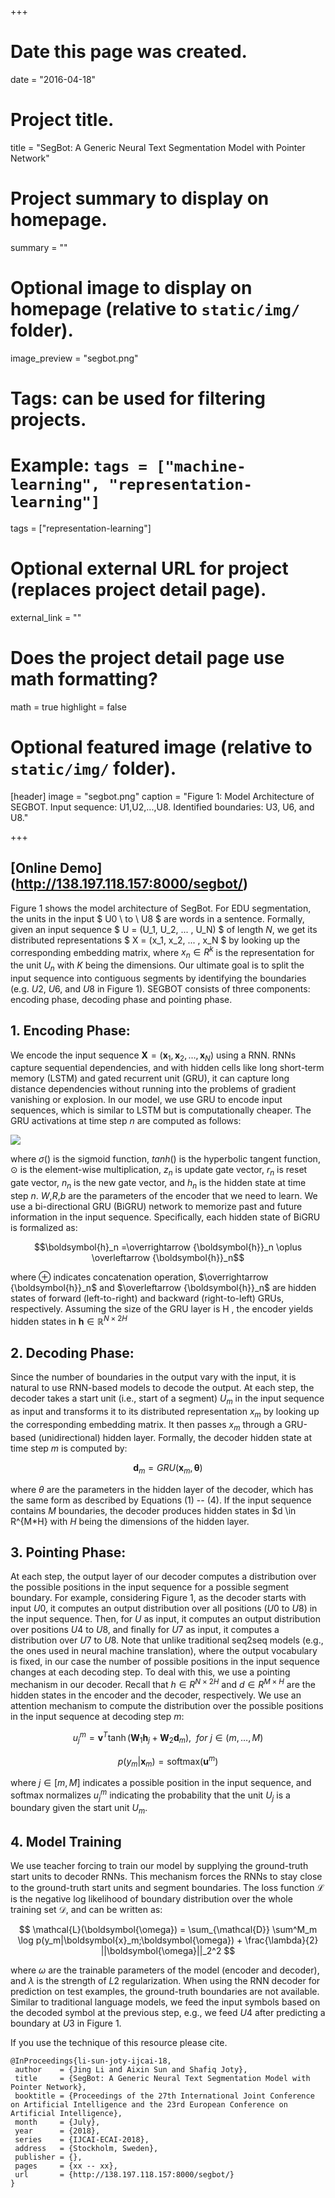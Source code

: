 +++
# Date this page was created.
date = "2016-04-18"

# Project title.
title = "SegBot: A Generic Neural Text Segmentation Model with Pointer Network"

# Project summary to display on homepage.
summary = ""

# Optional image to display on homepage (relative to `static/img/` folder).
image_preview = "segbot.png"

# Tags: can be used for filtering projects.
# Example: `tags = ["machine-learning", "representation-learning"]`
tags = ["representation-learning"]

# Optional external URL for project (replaces project detail page).
external_link = ""

# Does the project detail page use math formatting?
math = true
highlight = false
# Optional featured image (relative to `static/img/` folder).
[header]
image = "segbot.png"
caption = "Figure 1: Model Architecture of SEGBOT. Input sequence: U1,U2,...,U8. Identified boundaries: U3, U6, and U8."

+++

## [Online Demo] (http://138.197.118.157:8000/segbot/)

Figure 1 shows the model architecture of SegBot. For EDU segmentation, the units in the input $ U0 \ to \ U8 $ are words in a sentence. Formally, given an input sequence $ U = (U_1, U_2, ... , U_N) $  of length $N$, we get its distributed representations $ X = (x_1, x_2, ... , x_N $ by looking up the corresponding embedding matrix, where $x_n \in R^k$  is the representation for the unit $U_n$ with $K$ being the dimensions. Our ultimate goal is to split the input sequence into contiguous segments by identifying the boundaries (e.g. $U2$, $U6$, and $U8$ in Figure 1). SEGBOT consists of three components: encoding phase, decoding phase and pointing phase. 


## 1. Encoding Phase:

We encode the input sequence  $\boldsymbol{X}=(\boldsymbol{x}_1,\boldsymbol{x}_2, \ldots, \boldsymbol{x}_N)$ using a RNN. RNNs capture sequential dependencies, and with hidden cells like long short-term memory (LSTM) and gated recurrent unit (GRU), it can capture long distance dependencies without running into the problems of gradient vanishing or explosion. In our model, we use GRU to encode input sequences, which is similar to LSTM but is computationally cheaper. The GRU activations at time step $n$  are computed as follows:

 <img src="../eq1seg.png">

where $\sigma()$  is the sigmoid function,  $tanh()$  is the hyperbolic tangent function, ⊙
 is the element-wise multiplication, $z_n$ is update gate vector, $r_n$ is reset gate vector, 
$n_n$ is the new gate vector, and $h_n$ is the hidden state at time step $n$. $W$,$R$,$b$  are the parameters of the encoder that we need to learn. We use a bi-directional GRU (BiGRU) network to memorize past and future information in the input sequence. Specifically, each hidden state of BiGRU is formalized as:

$$\boldsymbol{h}_n =\overrightarrow {\boldsymbol{h}}_n \oplus \overleftarrow {\boldsymbol{h}}_n$$

where ⊕  indicates concatenation operation,  $\overrightarrow {\boldsymbol{h}}_n$ and $\overleftarrow {\boldsymbol{h}}_n$  are hidden states of forward (left-to-right) and backward (right-to-left) GRUs, respectively. Assuming the size of the GRU layer is  H
, the encoder yields hidden states in $\boldsymbol{h} \in \mathbb{R}^{N \times 2H}$


## 2. Decoding Phase:
Since the number of boundaries in the output vary with the input, it is natural to use RNN-based models to decode the output. At each step, the decoder takes a start unit (i.e., start of a segment)  $U_m$ in the input sequence as input and transforms it to its distributed representation $x_m$ by looking up the corresponding embedding matrix. It then passes $x_m$
through a GRU-based (unidirectional) hidden layer. Formally, the decoder hidden state at time step $m$ is computed by:

$$\boldsymbol{d}_m = GRU(\boldsymbol{x}_m,\boldsymbol{\theta})$$

where $\theta$ are the parameters in the hidden layer of the decoder, which has the same form as described by Equations (1) -- (4). If the input sequence contains $M$ boundaries, the decoder produces hidden states in $d \in R^{M*H} with $H$ being the dimensions of the hidden layer.


## 3. Pointing Phase:
At each step, the output layer of our decoder computes a distribution over the possible positions in the input sequence for a possible segment boundary. For example, considering Figure 1, as the decoder starts with input $U0$, it computes an output distribution over all positions ($U0$ to $U8$) in the input sequence. Then, for $U$ as input, it computes an output distribution over positions $U4$ to $U8$, and finally for $U7$ as input, it computes a distribution over $U7$ to $U8$. Note that unlike traditional seq2seq models (e.g., the ones used in neural machine translation), where the output vocabulary is fixed, in our case the number of possible positions in the input sequence changes at each decoding step. To deal with this, we use a pointing mechanism in our decoder. Recall that $h \in R^{N×2H}$ and  $d ∈
R ^{M×H}$ are the hidden states in the encoder and the decoder, respectively. We use an attention mechanism to compute the distribution over the possible positions in the input sequence at decoding step $m$:


$$u^m_j = \boldsymbol{v}^T \tanh (\boldsymbol{W}_1 \boldsymbol{h}_j +\boldsymbol{W}_2 \boldsymbol{d}_m), ~~for~ j \in (m, \ldots, M)$$

$$p(y_m|\boldsymbol{x}_m) = \textrm{softmax}(\boldsymbol{u}^m)$$

where $j \in [m,M]$ indicates a possible position in the input sequence, and softmax normalizes $u^m_j$ indicating the probability that the unit $U_j$ is a boundary given the start unit $U_m$.


## 4. Model Training
We use teacher forcing to train our model by supplying the ground-truth start units to decoder RNNs. This mechanism forces the RNNs to stay close to the ground-truth start units and segment boundaries. The loss function $\mathcal{L}$ is the negative log likelihood of boundary distribution over the whole training set $\mathcal{D}$, and can be written as:

$$ \mathcal{L}(\boldsymbol{\omega}) = \sum_{\mathcal{D}}  \sum^M_m \log p(y_m|\boldsymbol{x}_m;\boldsymbol{\omega}) + \frac{\lambda}{2} ||\boldsymbol{\omega}||_2^2 $$

where $\omega$ are the trainable parameters of the model (encoder and decoder), and $\lambda$  is the strength of $L2$ regularization. When using the RNN decoder for prediction on test examples, the ground-truth boundaries are not available. Similar to traditional language models, we feed the input symbols based on the decoded symbol at the previous step, e.g., we feed $U4$ after predicting a boundary at $U3$ in Figure 1. 


If you use the technique of this resource please cite.
```
@InProceedings{li-sun-joty-ijcai-18,
 author    = {Jing Li and Aixin Sun and Shafiq Joty},
 title     = {SegBot: A Generic Neural Text Segmentation Model with Pointer Network},
 booktitle = {Proceedings of the 27th International Joint Conference on Artificial Intelligence and the 23rd European Conference on Artificial Intelligence},
 month     = {July},
 year      = {2018},
 series    = {IJCAI-ECAI-2018},
 address   = {Stockholm, Sweden},
 publisher = {},
 pages     = {xx -- xx},
 url       = {http://138.197.118.157:8000/segbot/}
}
```


